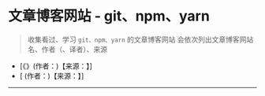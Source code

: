 # 文章博客网站 - git、npm、yarn

> 收集看过、学习 `git、npm、yarn` 的文章博客网站
> 会依次列出文章博客网站名、作者（、译者）、来源

- [《》(作者：)【来源：】]
- [ (作者：)【来源：】]

---
